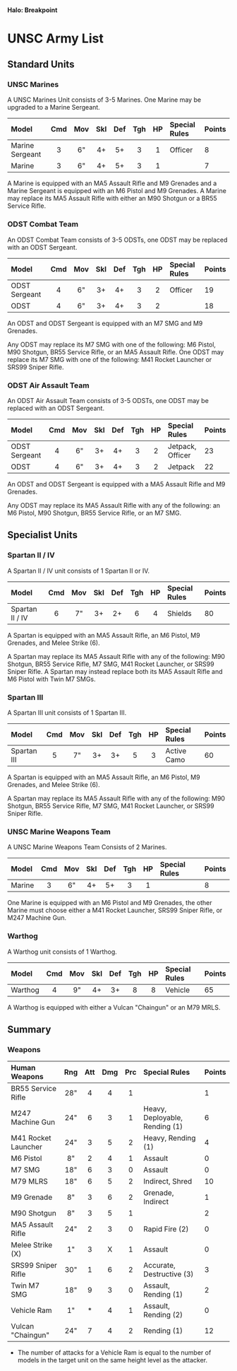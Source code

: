 #### Halo: Breakpoint

# UNSC Army List



## Standard Units

### UNSC Marines

A UNSC Marines Unit consists of 3-5 Marines. One Marine may be upgraded to a Marine Sergeant.

Model             | Cmd | Mov | Skl | Def | Tgh | HP  | Special Rules     | Points
:---------------- | :-: | :-: | :-: | :-: | :-: | :-: | :---------------- | :-----
Marine Sergeant   |  3  |  6" |  4+ |  5+ |  3  |  1  | Officer           | 8     
Marine            |  3  |  6" |  4+ |  5+ |  3  |  1  |                   | 7     

A Marine is equipped with an MA5 Assault Rifle and M9 Grenades and a Marine Sergeant is equipped with an M6 Pistol and M9 Grenades. A Marine may replace its MA5 Assault Rifle with either an M90 Shotgun or a BR55 Service Rifle.

### ODST Combat Team

An ODST Combat Team consists of 3-5 ODSTs, one ODST may be replaced with an ODST Sergeant.

Model             | Cmd | Mov | Skl | Def | Tgh | HP  | Special Rules     | Points
:---------------- | :-: | :-: | :-: | :-: | :-: | :-: | :---------------- | :-----
ODST Sergeant     |  4  |  6" |  3+ |  4+ |  3  |  2  | Officer           | 19    
ODST              |  4  |  6" |  3+ |  4+ |  3  |  2  |                   | 18    

An ODST and ODST Sergeant is equipped with an M7 SMG and M9 Grenades.

Any ODST may replace its M7 SMG with one of the following: M6 Pistol, M90 Shotgun, BR55 Service Rifle, or an MA5 Assault Rifle. One ODST may replace its M7 SMG with one of the following: M41 Rocket Launcher or SRS99 Sniper Rifle.

### ODST Air Assault Team

An ODST Air Assault Team consists of 3-5 ODSTs, one ODST may be replaced with an ODST Sergeant.

Model             | Cmd | Mov | Skl | Def | Tgh | HP  | Special Rules     | Points
:---------------- | :-: | :-: | :-: | :-: | :-: | :-: | :---------------- | :-----
ODST Sergeant     |  4  |  6" |  3+ |  4+ |  3  |  2  | Jetpack, Officer  | 23    
ODST              |  4  |  6" |  3+ |  4+ |  3  |  2  | Jetpack           | 22    

An ODST and ODST Sergeant is equipped with a MA5 Assault Rifle and M9 Grenades.

Any ODST may replace its MA5 Assault Rifle with any of the following: an M6 Pistol, M90 Shotgun, BR55 Service Rifle, or an M7 SMG.



## Specialist Units

### Spartan II / IV

A Spartan II / IV unit consists of 1 Spartan II or IV.

Model             | Cmd | Mov | Skl | Def | Tgh | HP  | Special Rules        | Points
:---------------- | :-: | :-: | :-: | :-: | :-: | :-: | :------------------- | :-----
Spartan II / IV   |  6  |  7" |  3+ |  2+ |  6  |  4  | Shields              | 80    

A Spartan is equipped with an MA5 Assault Rifle, an M6 Pistol, M9 Grenades, and Melee Strike (6). 

A Spartan may replace its MA5 Assault Rifle with any of the following: M90 Shotgun, BR55 Service Rifle, M7 SMG, M41 Rocket Launcher, or SRS99 Sniper Rifle. A Spartan may instead replace both its MA5 Assault Rifle and M6 Pistol with Twin M7 SMGs.

### Spartan III

A Spartan III unit consists of 1 Spartan III.

Model             | Cmd | Mov | Skl | Def | Tgh | HP  | Special Rules        | Points
:---------------- | :-: | :-: | :-: | :-: | :-: | :-: | :------------------- | :-----
Spartan III       |  5  |  7" |  3+ |  3+ |  5  |  3  | Active Camo          | 60    

A Spartan is equipped with an MA5 Assault Rifle, an M6 Pistol, M9 Grenades, and Melee Strike (6). 

A Spartan may replace its MA5 Assault Rifle with any of the following: M90 Shotgun, BR55 Service Rifle, M7 SMG, M41 Rocket Launcher, or SRS99 Sniper Rifle.

### UNSC Marine Weapons Team

A UNSC Marine Weapons Team Consists of 2 Marines.

Model             | Cmd | Mov | Skl | Def | Tgh | HP  | Special Rules     | Points
:---------------- | :-: | :-: | :-: | :-: | :-: | :-: | :---------------- | :-----
Marine            |  3  |  6" |  4+ |  5+ |  3  |  1  |                   | 8     

One Marine is equipped with an M6 Pistol and M9 Grenades, the other Marine must choose either a M41 Rocket Launcher, SRS99 Sniper Rifle, or M247 Machine Gun.

### Warthog

A Warthog unit consists of 1 Warthog.

Model             | Cmd | Mov | Skl | Def | Tgh | HP  | Special Rules          | Points
:---------------- | :-: | :-: | :-: | :-: | :-: | :-: | :--------------------- | :-----
Warthog           |  4  | 9"  |  4+ |  3+ |  8  |  8  | Vehicle                | 65    

A Warthog is equipped with either a Vulcan "Chaingun" or an M79 MRLS.



## Summary

### Weapons

Human Weapons        | Rng | Att | Dmg | Prc | Special Rules                               | Points
:------------------- | :-: | :-: | :-: | :-: | :------------------------------------------ | :-----
BR55 Service Rifle   | 28" |  4  |  4  |  1  |                                             | 1     
M247 Machine Gun     | 24" |  6  |  3  |  1  | Heavy, Deployable, Rending (1)              | 6     
M41 Rocket Launcher  | 24" |  3  |  5  |  2  | Heavy, Rending (1)                          | 4     
M6 Pistol            | 8"  |  2  |  4  |  1  | Assault                                     | 0     
M7 SMG               | 18" |  6  |  3  |  0  | Assault                                     | 0     
M79 MLRS             | 18" |  6  |  5  |  2  | Indirect, Shred                             | 10    
M9 Grenade           | 8"  |  3  |  6  |  2  | Grenade, Indirect                           | 1     
M90 Shotgun          | 8"  |  3  |  5  |  1  |                                             | 2     
MA5 Assault Rifle    | 24" |  2  |  3  |  0  | Rapid Fire (2)                              | 0     
Melee Strike (X)     | 1"  |  3  |  X  |  1  | Assault                                     | 0     
SRS99 Sniper Rifle   | 30" |  1  |  6  |  2  | Accurate, Destructive (3)                   | 3     
Twin M7 SMG          | 18" |  9  |  3  |  0  | Assault, Rending (1)                        | 2     
Vehicle Ram          | 1"  |  *  |  4  |  1  | Assault, Rending (2)                        | 0     
Vulcan "Chaingun"    | 24" |  7  |  4  |  2  | Rending (1)                                 | 12    

* The number of attacks for a Vehicle Ram is equal to the number of models in the target unit on the same height level as the attacker.